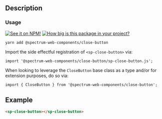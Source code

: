 ## Description

### Usage

[![See it on NPM!](https://img.shields.io/npm/v/@spectrum-web-components/close-button?style=for-the-badge)](https://www.npmjs.com/package/@spectrum-web-components/close-button)
[![How big is this package in your project?](https://img.shields.io/bundlephobia/minzip/@spectrum-web-components/close-button?style=for-the-badge)](https://bundlephobia.com/result?p=@spectrum-web-components/close-button)

```
yarn add @spectrum-web-components/close-button
```

Import the side effectful registration of `<sp-close-button>` via:

```
import '@spectrum-web-components/close-button/sp-close-button.js';
```

When looking to leverage the `CloseButton` base class as a type and/or for extension purposes, do so via:

```
import { CloseButton } from '@spectrum-web-components/close-button';
```

## Example

```html
<sp-close-button></sp-close-button>
```
